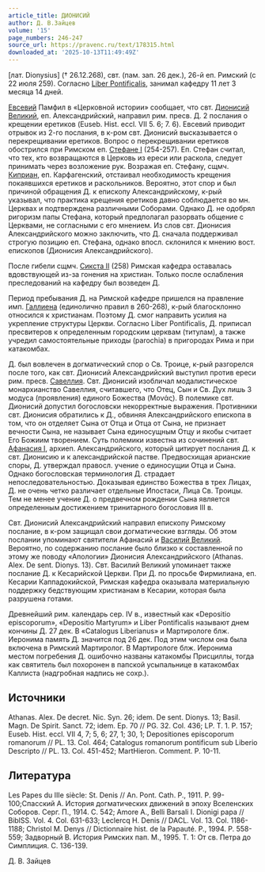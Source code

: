 ```yaml
---
article_title: ДИОНИСИЙ
author: Д. В.Зайцев
volume: '15'
page_numbers: 246-247
source_url: https://pravenc.ru/text/178315.html
downloaded_at: '2025-10-13T11:49:49Z'
---
```


[лат. Dionysius] († 26.12.268), свт. (пам. зап. 26 дек.), 26-й еп. Римский (с 22 июля 259). Согласно [Liber Pontificalis](<https://pravenc.ru/text/Liber Pontificalis.html>), занимал кафедру 11 лет 3 месяца 14 дней.

[Евсевий](https://pravenc.ru/text/Евсевий.html) Памфил в «Церковной истории» сообщает, что свт. [Дионисий Великий](<https://pravenc.ru/text/Дионисий Великий.html>), еп. Александрийский, направил рим. пресв. Д. 2 послания о крещении еретиков (Euseb. Hist. eccl. VII 5. 6; 7. 6). Евсевий приводит отрывок из 2-го послания, в к-ром свт. Дионисий высказывается о перекрещивании еретиков. Вопрос о перекрещивании еретиков обострился при Римском еп. [Стефане I](<https://pravenc.ru/text/Стефане I.html>) (254-257). Еп. Стефан считал, что тех, кто возвращаются в Церковь из ереси или раскола, следует принимать через возложение рук. Возражая еп. Стефану, сщмч. [Киприан](https://pravenc.ru/text/Киприан.html), еп. Карфагенский, отстаивал необходимость крещения покаявшихся еретиков и раскольников. Вероятно, этот спор и был причиной обращения Д. к епископу Александрийскому, к-рый указывал, что практика крещения еретиков давно соблюдается во мн. Церквах и подтверждена различными Соборами. Однако Д. не одобрял ригоризм папы Стефана, который предполагал разорвать общение с Церквами, не согласными с его мнением. Из слов свт. Дионисия Александрийского можно заключить, что Д. сначала поддерживал строгую позицию еп. Стефана, однако впосл. склонился к мнению вост. епископов (Дионисия Александрийского).

После гибели сщмч. [Сикста II](<https://pravenc.ru/text/Сикста II.html>) (258) Римская кафедра оставалась вдовствующей из-за гонения на христиан. Только после ослабления преследований на кафедру был возведен Д.

Период пребывания Д. на Римской кафедре пришелся на правление имп. [Галлиена](https://pravenc.ru/text/Галлиен.html) (единолично правил в 260-268), к-рый благосклонно относился к христианам. Поэтому Д. смог направить усилия на укрепление структуры Церкви. Согласно Liber Pontificalis, Д. приписал пресвитеров к определенным городским церквам (титулам), а также учредил самостоятельные приходы (parochia) в пригородах Рима и при катакомбах.

Д. был вовлечен в догматический спор о Св. Троице, к-рый разгорелся после того, как свт. Дионисий Александрийский выступил против ереси рим. пресв. [Савеллия](https://pravenc.ru/text/Савеллий.html). Свт. Дионисий изобличал модалистическое монархианство Савеллия, считавшего, что Отец, Сын и Св. Дух лишь 3 модуса (проявления) единого Божества (Μονάς). В полемике свт. Дионисий допустил богословски некорректные выражения. Противники свт. Дионисия обратились к Д., обвиняя Александрийского епископа в том, что он отделяет Сына от Отца и Отца от Сына, не признает вечности Сына, не называет Сына единосущным Отцу и якобы считает Его Божиим творением. Суть полемики известна из сочинений свт. [Афанасия I](<https://pravenc.ru/text/Афанасия I.html>), архиеп. Александрийского, который цитирует послания Д. к свт. Дионисию и к александрийской пастве. Предвосхищая арианские споры, Д. утверждал правосл. учение о единосущии Отца и Сына. Однако богословская терминология Д. страдает непоследовательностью. Доказывая единство Божества в трех Лицах, Д. не очень четко различает отдельные Ипостаси, Лица Св. Троицы. Тем не менее учение Д. о предвечном рождении Сына является определенным достижением тринитарного богословия III в.

Свт. Дионисий Александрийский направил епископу Римскому послание, в к-ром защищал свои догматические взгляды. Об этом послании упоминают святители Афанасий и [Василий Великий](<https://pravenc.ru/text/Василий Великий.html>). Вероятно, по содержанию послание было близко к составленной по этому же поводу «Апологии» Дионисия Александрийского (Athanas. Alex. De sent. Dionys. 13). Свт. Василий Великий упоминает также послание Д. к Кесарийской Церкви. При Д. по просьбе Фирмилиана, еп. Кесарии Каппадокийской, Римская кафедра оказывала материальную поддержку бедствующим христианам в Кесарии, которая была разрушена готами.

Древнейший рим. календарь сер. IV в., известный как «Depositio episcoporum», «Depositio Martyrum» и Liber Pontificalis называют днем кончины Д. 27 дек. В «Catalogus Liberianus» и Мартирологе блж. Иеронима память Д. значится под 26 дек. Под этим числом она была включена в Римский Мартиролог. В Мартирологе блж. Иеронима местом погребения Д. ошибочно названы катакомбы Присциллы, тогда как святитель был похоронен в папской усыпальнице в катакомбах Каллиста (надгробная надпись не сохр.).

## Источники

Athanas. Alex. De decret. Nic. Syn. 26; idem. De sent. Dionys. 13; Basil. Magn. De Spirit. Sanct. 72; idem. Ep. 70 // PG. 32. Col. 436; LP. T. 1. P. 157; Euseb. Hist. eccl. VII 4, 7; 5, 6; 27, 1; 30, 1; Depositiones episcoporum romanorum // PL. 13. Col. 464; Catalogus romanorum pontificum sub Liberio Descripto // PL. 13. Col. 451-452; MartHieron. Comment. P. 10-11.

## Литература

Les Papes du IIIe siècle: St. Denis // An. Pont. Cath. P., 1911. P. 99-100;Спасский А. История догматических движений в эпоху Вселенских Соборов. Серг. П., 1914. С. 542; Amore A., Belli Barsali I. Dionigi papa // BiblSS. Vol. 4. Col. 631-633; Leclercq H. Denis // DACL. Vol. 13. Col. 1186-1188; Christol M. Denys // Dictionnaire hist. de la Papauté. P., 1994. P. 558-559; Задворный В. История Римских пап. М., 1995. Т. 1: От св. Петра до Симплиция. С. 136-139.

Д. В.  Зайцев
